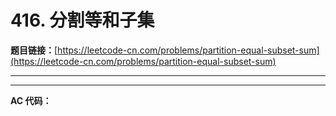 # 416. 分割等和子集

**题目链接：**[https://leetcode-cn.com/problems/partition-equal-subset-sum](https://leetcode-cn.com/problems/partition-equal-subset-sum)

---

<Cards card="leetcode_416_partition-equal-subset-sum"></Cards>

---

**AC 代码：**

```java

```